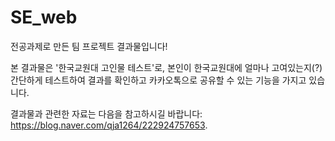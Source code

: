 # SE_web

전공과제로 만든 팀 프로젝트 결과물입니다!

본 결과물은 '한국교원대 고인물 테스트'로, 본인이 한국교원대에 얼마나 고여있는지(?) 간단하게 테스트하여 결과를 확인하고 카카오톡으로 공유할 수 있는 기능을 가지고 있습니다.

결과물과 관련한 자료는 다음을 참고하시길 바랍니다: https://blog.naver.com/qja1264/222924757653.
